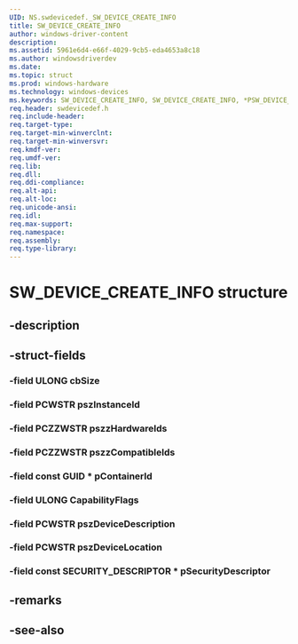 ```yaml
---
UID: NS.swdevicedef._SW_DEVICE_CREATE_INFO
title: SW_DEVICE_CREATE_INFO
author: windows-driver-content
description: 
ms.assetid: 5961e6d4-e66f-4029-9cb5-eda4653a8c18
ms.author: windowsdriverdev
ms.date: 
ms.topic: struct
ms.prod: windows-hardware
ms.technology: windows-devices
ms.keywords: SW_DEVICE_CREATE_INFO, SW_DEVICE_CREATE_INFO, *PSW_DEVICE_CREATE_INFO
req.header: swdevicedef.h
req.include-header:
req.target-type:
req.target-min-winverclnt:
req.target-min-winversvr:
req.kmdf-ver:
req.umdf-ver:
req.lib:
req.dll:
req.ddi-compliance:
req.alt-api:
req.alt-loc:
req.unicode-ansi:
req.idl:
req.max-support:
req.namespace:
req.assembly:
req.type-library:
---
```


# SW_DEVICE_CREATE_INFO structure

## -description



## -struct-fields

### -field ULONG cbSize			
 	
### -field PCWSTR pszInstanceId			
 	
### -field PCZZWSTR pszzHardwareIds			
 	
### -field PCZZWSTR pszzCompatibleIds			
 	
### -field const GUID * pContainerId			
 	
### -field ULONG CapabilityFlags			
 	
### -field PCWSTR pszDeviceDescription			
 	
### -field PCWSTR pszDeviceLocation			
 	
### -field const SECURITY_DESCRIPTOR * pSecurityDescriptor			
 	
## -remarks

## -see-also